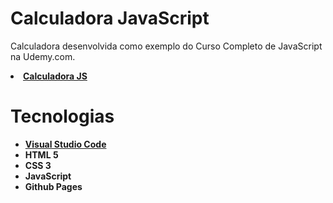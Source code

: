 # Calculadora JavaScript

Calculadora desenvolvida como exemplo do Curso Completo de JavaScript na Udemy.com.
<li><a href="https://mthws167.github.io/Calculadora-JS/"><b>Calculadora JS</b></a></li>

# Tecnologias
<ul>
  <li><a href="https://code.visualstudio.com/"><b>Visual Studio Code</b></a></li>
  <li><b>HTML 5</b></li>
  <li><b>CSS 3</b></li>
  <li><b>JavaScript</b></li>
  <li><b>Github Pages</b></li>
</ul>
